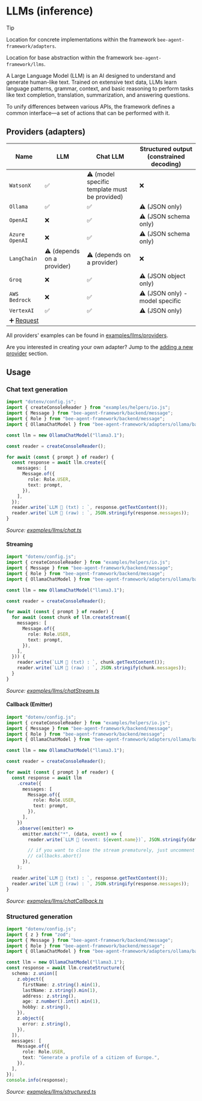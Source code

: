 # LLMs (inference)

> [!TIP]
>
> Location for concrete implementations within the framework `bee-agent-framework/adapters`.
>
> Location for base abstraction within the framework `bee-agent-framework/llms`.

A Large Language Model (LLM) is an AI designed to understand and generate human-like text.
Trained on extensive text data, LLMs learn language patterns, grammar, context, and basic reasoning to perform tasks like text completion, translation, summarization, and answering questions.

To unify differences between various APIs, the framework defines a common interface—a set of actions that can be performed with it.

## Providers (adapters)

| Name                                                                      | LLM                        | Chat LLM                                      | Structured output (constrained decoding) |
| ------------------------------------------------------------------------- | -------------------------- | --------------------------------------------- | ---------------------------------------- |
| `WatsonX`                                                                 | ✅                         | ⚠️ (model specific template must be provided) | ❌                                       |
| `Ollama`                                                                  | ✅                         | ✅                                            | ⚠️ (JSON only)                           |
| `OpenAI`                                                                  | ❌                         | ✅                                            | ⚠️ (JSON schema only)                    |
| `Azure OpenAI`                                                            | ❌                         | ✅                                            | ⚠️ (JSON schema only)                    |
| `LangChain`                                                               | ⚠️ (depends on a provider) | ⚠️ (depends on a provider)                    | ❌                                       |
| `Groq`                                                                    | ❌                         | ✅                                            | ⚠️ (JSON object only)                    |
| `AWS Bedrock`                                                             | ❌                         | ✅                                            | ⚠️ (JSON only) - model specific          |
| `VertexAI`                                                                | ✅                         | ✅                                            | ⚠️ (JSON only)                           |
| ➕ [Request](https://github.com/i-am-bee/bee-agent-framework/discussions) |                            |                                               |                                          |

All providers' examples can be found in [examples/llms/providers](/examples/llms/providers).

Are you interested in creating your own adapter? Jump to the [adding a new provider](#adding-a-new-provider-adapter) section.

## Usage

### Chat text generation

<!-- embedme examples/llms/chat.ts -->

```ts
import "dotenv/config.js";
import { createConsoleReader } from "examples/helpers/io.js";
import { Message } from "bee-agent-framework/backend/message";
import { Role } from "bee-agent-framework/backend/message";
import { OllamaChatModel } from "bee-agent-framework/adapters/ollama/backend/chat";

const llm = new OllamaChatModel("llama3.1");

const reader = createConsoleReader();

for await (const { prompt } of reader) {
  const response = await llm.create({
    messages: [
      Message.of({
        role: Role.USER,
        text: prompt,
      }),
    ],
  });
  reader.write(`LLM 🤖 (txt) : `, response.getTextContent());
  reader.write(`LLM 🤖 (raw) : `, JSON.stringify(response.messages));
}
```

_Source: [examples/llms/chat.ts](/examples/llms/chat.ts)_

#### Streaming

<!-- embedme examples/llms/chatStream.ts -->

```ts
import "dotenv/config.js";
import { createConsoleReader } from "examples/helpers/io.js";
import { Message } from "bee-agent-framework/backend/message";
import { Role } from "bee-agent-framework/backend/message";
import { OllamaChatModel } from "bee-agent-framework/adapters/ollama/backend/chat";

const llm = new OllamaChatModel("llama3.1");

const reader = createConsoleReader();

for await (const { prompt } of reader) {
  for await (const chunk of llm.createStream({
    messages: [
      Message.of({
        role: Role.USER,
        text: prompt,
      }),
    ],
  })) {
    reader.write(`LLM 🤖 (txt) : `, chunk.getTextContent());
    reader.write(`LLM 🤖 (raw) : `, JSON.stringify(chunk.messages));
  }
}
```

_Source: [examples/llms/chatStream.ts](/examples/llms/chatStream.ts)_

#### Callback (Emitter)

<!-- embedme examples/llms/chatCallback.ts -->

```ts
import "dotenv/config.js";
import { createConsoleReader } from "examples/helpers/io.js";
import { Message } from "bee-agent-framework/backend/message";
import { Role } from "bee-agent-framework/backend/message";
import { OllamaChatModel } from "bee-agent-framework/adapters/ollama/backend/chat";

const llm = new OllamaChatModel("llama3.1");

const reader = createConsoleReader();

for await (const { prompt } of reader) {
  const response = await llm
    .create({
      messages: [
        Message.of({
          role: Role.USER,
          text: prompt,
        }),
      ],
    })
    .observe((emitter) =>
      emitter.match("*", (data, event) => {
        reader.write(`LLM 🤖 (event: ${event.name})`, JSON.stringify(data));

        // if you want to close the stream prematurely, just uncomment the following line
        // callbacks.abort()
      }),
    );

  reader.write(`LLM 🤖 (txt) : `, response.getTextContent());
  reader.write(`LLM 🤖 (raw) : `, JSON.stringify(response.messages));
}
```

_Source: [examples/llms/chatCallback.ts](/examples/llms/chatCallback.ts)_

### Structured generation

<!-- embedme examples/llms/structured.ts -->

```ts
import "dotenv/config.js";
import { z } from "zod";
import { Message } from "bee-agent-framework/backend/message";
import { Role } from "bee-agent-framework/backend/message";
import { OllamaChatModel } from "bee-agent-framework/adapters/ollama/backend/chat";

const llm = new OllamaChatModel("llama3.1");
const response = await llm.createStructure({
  schema: z.union([
    z.object({
      firstName: z.string().min(1),
      lastName: z.string().min(1),
      address: z.string(),
      age: z.number().int().min(1),
      hobby: z.string(),
    }),
    z.object({
      error: z.string(),
    }),
  ]),
  messages: [
    Message.of({
      role: Role.USER,
      text: "Generate a profile of a citizen of Europe.",
    }),
  ],
});
console.info(response);
```

_Source: [examples/llms/structured.ts](/examples/llms/structured.ts)_
